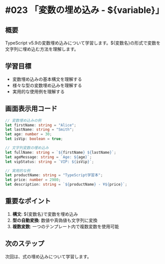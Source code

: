 # #023 「変数の埋め込み - ${variable}」

## 概要
TypeScript v5.9の変数埋め込みについて学習します。${変数名}の形式で変数を文字列に埋め込む方法を理解します。

## 学習目標
- 変数埋め込みの基本構文を理解する
- 様々な型の変数埋め込みを理解する
- 実用的な使用例を理解する

## 画面表示用コード

```typescript
// 変数埋め込みの例
let firstName: string = "Alice";
let lastName: string = "Smith";
let age: number = 30;
let isVip: boolean = true;

// 文字列変数の埋め込み
let fullName: string = `${firstName} ${lastName}`;
let ageMessage: string = `Age: ${age}`;
let vipStatus: string = `VIP: ${isVip}`;

// 実用的な例
let productName: string = "TypeScript学習本";
let price: number = 2980;
let description: string = `${productName} - ¥${price}`;
```

## 重要なポイント
1. **構文**: ${変数名}で変数を埋め込み
2. **型の自動変換**: 数値や真偽値も文字列に変換
3. **複数変数**: 一つのテンプレート内で複数変数を使用可能

## 次のステップ
次回は、式の埋め込みについて学習します。